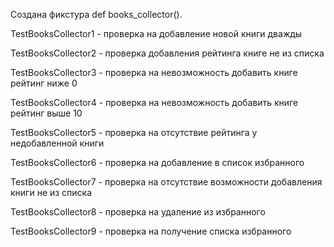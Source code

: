 
Создана фикстура def books_collector().

TestBooksCollector1 - проверка на добавление новой книги дважды

TestBooksCollector2 - проверка добавления рейтинга книге не из списка

TestBooksCollector3 - проверка на невозможность добавить книге рейтинг ниже 0

TestBooksCollector4 - проверка на невозможность добавить книге рейтинг выше 10

TestBooksCollector5 - проверка на отсутствие рейтинга у недобавленной книги

TestBooksCollector6 - проверка на добавление в список избранного

TestBooksCollector7 - проверка на отсутствие возможности добавления книги не из списка

TestBooksCollector8 - проверка на удаление из избранного

TestBooksCollector9 - проверка на получение списка избранного